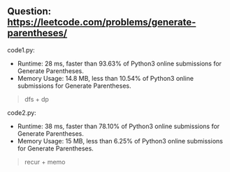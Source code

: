 ## Question: https://leetcode.com/problems/generate-parentheses/

code1.py:
* Runtime: 28 ms, faster than 93.63% of Python3 online submissions for Generate Parentheses.
* Memory Usage: 14.8 MB, less than 10.54% of Python3 online submissions for Generate Parentheses.
> dfs + dp

code2.py:
* Runtime: 38 ms, faster than 78.10% of Python3 online submissions for Generate Parentheses.
* Memory Usage: 15 MB, less than 6.25% of Python3 online submissions for Generate Parentheses.
> recur + memo